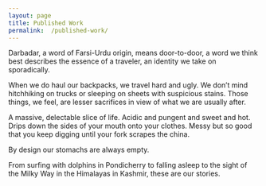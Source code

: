 ```yaml
---
layout: page
title: Published Work
permalink:  /published-work/
---
```


Darbadar, a word of Farsi-Urdu origin, means door-to-door, a word we think best describes the essence of a traveler, an identity we take on sporadically.

When we do haul our backpacks, we travel hard and ugly. We don’t mind hitchhiking on trucks or sleeping on sheets with suspicious stains. Those things, we feel, are lesser sacrifices in view of what we are usually after.

A massive, delectable slice of life. Acidic and pungent and sweet and hot. Drips down the sides of your mouth onto your clothes. Messy but so good that you keep digging until your fork scrapes the china.

By design our stomachs are always empty.

From surfing with dolphins in Pondicherry to falling asleep to the sight of the Milky Way in the Himalayas in Kashmir, these are our stories.